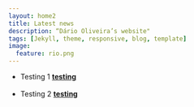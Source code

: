 ```yaml
---
layout: home2
title: Latest news
description: “Dário Oliveira’s website"
tags: [Jekyll, theme, responsive, blog, template]
image:
  feature: rio.png
---
```


<section>

<ul>

<li>Testing 1 <a href="http://testing.com"><strong>testing</strong></a></li>

<br>

<li>Testing 2 <a href="http://testing.com"><strong>testing</strong></a></li>

</ul>

</section>




